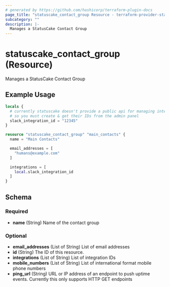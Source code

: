 ```yaml
---
# generated by https://github.com/hashicorp/terraform-plugin-docs
page_title: "statuscake_contact_group Resource - terraform-provider-statuscake"
subcategory: ""
description: |-
  Manages a StatusCake Contact Group
---
```


# statuscake_contact_group (Resource)

Manages a StatusCake Contact Group

## Example Usage

```terraform
locals {
  # currently statuscake doesn't provide a public api for managing integrations,
  # so you must create & get their IDs from the admin panel
  slack_integration_id = "12345"
}

resource "statuscake_contact_group" "main_contacts" {
  name = "Main Contacts"

  email_addresses = [
    "humans@example.com"
  ]

  integrations = [
    local.slack_integration_id
  ]
}
```

<!-- schema generated by tfplugindocs -->
## Schema

### Required

- **name** (String) Name of the contact group

### Optional

- **email_addresses** (List of String) List of email addresses
- **id** (String) The ID of this resource.
- **integrations** (List of String) List of integration IDs
- **mobile_numbers** (List of String) List of international format mobile phone numbers
- **ping_url** (String) URL or IP address of an endpoint to push uptime events. Currently this only supports HTTP GET endpoints


